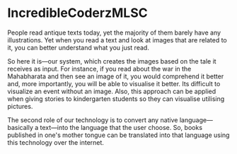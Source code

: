 # IncredibleCoderzMLSC
People read antique texts today, yet the majority of them barely have any illustrations. Yet when you read a text and look at images that are related to it, you can better understand what you just read.

So here it is—our system, which creates the images based on the tale it receives as input. For instance, if you read about the war in the Mahabharata and then see an image of it, you would comprehend it better and, more importantly, you will be able to visualise it better. Its difficult to visualize  an event without an image. Also, this approach can be applied when giving stories to kindergarten students so they can visualise utilising pictures.

The second role of our technology is to convert any native language—basically a text—into the language that the user choose. So, books published in one's mother tongue can be translated into that language using this technology over the internet.
